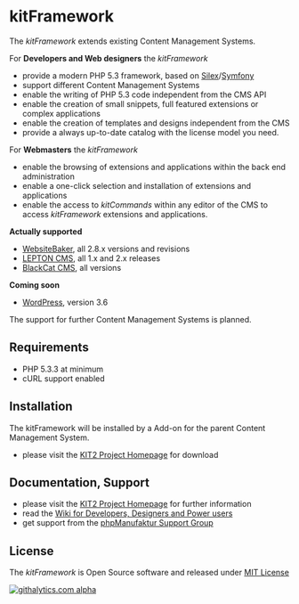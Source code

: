 # kitFramework

The *kitFramework* extends existing Content Management Systems.

For **Developers and Web designers** the *kitFramework*

* provide a modern PHP 5.3 framework, based on [Silex](http://silex.sensiolabs.org/ "Silex")/[Symfony](http://symfony.com/ "Symfony")
* support different Content Management Systems 
* enable the writing of PHP 5.3 code independent from the CMS API
* enable the creation of small snippets, full featured extensions or complex applications
* enable the creation of templates and designs independent from the CMS
* provide a always up-to-date catalog with the license model you need.
 
For **Webmasters** the *kitFramework*

* enable the browsing of extensions and applications within the back end administration
* enable a one-click selection and installation of extensions and applications
* enable the access to *kitCommands* within any editor of the CMS to access *kitFramework* extensions and applications.
 
**Actually supported**

* [WebsiteBaker](http://websitebaker.org), all 2.8.x versions and revisions
* [LEPTON CMS](http://lepton-cms.org), all 1.x and 2.x releases
* [BlackCat CMS](http://blackcat-cms.org), all versions

**Coming soon**

* [WordPress](http://wordpress.org), version 3.6

The support for further Content Management Systems is planned.

## Requirements

* PHP 5.3.3 at minimum
* cURL support enabled

## Installation ##

The kitFramework will be installed by a Add-on for the parent Content Management System.

* please visit the [KIT2 Project Homepage](https://kit2.phpmanufaktur.de) for download

## Documentation, Support ##

* please visit the [KIT2 Project Homepage](https://kit2.phpmanufaktur.de) for further information
* read the [Wiki for Developers, Designers and Power users](https://github.com/phpManufaktur/kitFramework/wiki)
* get support from the [phpManufaktur Support Group](https://support.phpmanufaktur.de) 

## License ##

The *kitFramework* is Open Source software and released under [MIT License](https://github.com/phpManufaktur/kitFramework/blob/master/LICENSE.md)

[![githalytics.com alpha](https://cruel-carlota.pagodabox.com/e643055c169d747a74ed2ae593c90a12 "githalytics.com")](http://githalytics.com/phpManufaktur/kitFramework)
